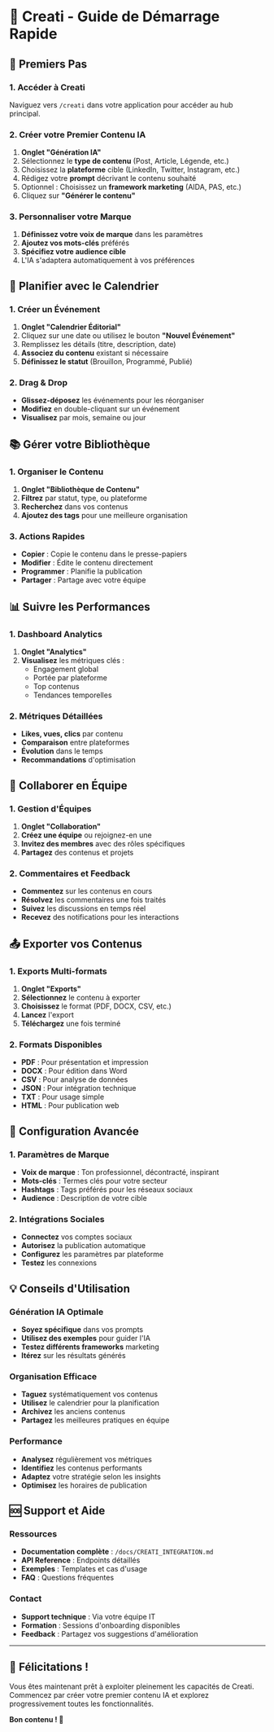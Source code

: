 # 🚀 Creati - Guide de Démarrage Rapide

## 🎯 Premiers Pas

### 1. Accéder à Creati
Naviguez vers `/creati` dans votre application pour accéder au hub principal.

### 2. Créer votre Premier Contenu IA

1. **Onglet "Génération IA"**
2. Sélectionnez le **type de contenu** (Post, Article, Légende, etc.)
3. Choisissez la **plateforme** cible (LinkedIn, Twitter, Instagram, etc.)
4. Rédigez votre **prompt** décrivant le contenu souhaité
5. Optionnel : Choisissez un **framework marketing** (AIDA, PAS, etc.)
6. Cliquez sur **"Générer le contenu"**

### 3. Personnaliser votre Marque

1. **Définissez votre voix de marque** dans les paramètres
2. **Ajoutez vos mots-clés** préférés
3. **Spécifiez votre audience cible**
4. L'IA s'adaptera automatiquement à vos préférences

## 📅 Planifier avec le Calendrier

### 1. Créer un Événement
1. **Onglet "Calendrier Éditorial"**
2. Cliquez sur une date ou utilisez le bouton **"Nouvel Événement"**
3. Remplissez les détails (titre, description, date)
4. **Associez du contenu** existant si nécessaire
5. **Définissez le statut** (Brouillon, Programmé, Publié)

### 2. Drag & Drop
- **Glissez-déposez** les événements pour les réorganiser
- **Modifiez** en double-cliquant sur un événement
- **Visualisez** par mois, semaine ou jour

## 📚 Gérer votre Bibliothèque

### 1. Organiser le Contenu
1. **Onglet "Bibliothèque de Contenu"**
2. **Filtrez** par statut, type, ou plateforme
3. **Recherchez** dans vos contenus
4. **Ajoutez des tags** pour une meilleure organisation

### 3. Actions Rapides
- **Copier** : Copie le contenu dans le presse-papiers
- **Modifier** : Édite le contenu directement
- **Programmer** : Planifie la publication
- **Partager** : Partage avec votre équipe

## 📊 Suivre les Performances

### 1. Dashboard Analytics
1. **Onglet "Analytics"**
2. **Visualisez** les métriques clés :
   - Engagement global
   - Portée par plateforme
   - Top contenus
   - Tendances temporelles

### 2. Métriques Détaillées
- **Likes, vues, clics** par contenu
- **Comparaison** entre plateformes
- **Évolution** dans le temps
- **Recommandations** d'optimisation

## 👥 Collaborer en Équipe

### 1. Gestion d'Équipes
1. **Onglet "Collaboration"**
2. **Créez une équipe** ou rejoignez-en une
3. **Invitez des membres** avec des rôles spécifiques
4. **Partagez** des contenus et projets

### 2. Commentaires et Feedback
- **Commentez** sur les contenus en cours
- **Résolvez** les commentaires une fois traités
- **Suivez** les discussions en temps réel
- **Recevez** des notifications pour les interactions

## 📤 Exporter vos Contenus

### 1. Exports Multi-formats
1. **Onglet "Exports"**
2. **Sélectionnez** le contenu à exporter
3. **Choisissez** le format (PDF, DOCX, CSV, etc.)
4. **Lancez** l'export
5. **Téléchargez** une fois terminé

### 2. Formats Disponibles
- **PDF** : Pour présentation et impression
- **DOCX** : Pour édition dans Word
- **CSV** : Pour analyse de données
- **JSON** : Pour intégration technique
- **TXT** : Pour usage simple
- **HTML** : Pour publication web

## 🔧 Configuration Avancée

### 1. Paramètres de Marque
- **Voix de marque** : Ton professionnel, décontracté, inspirant
- **Mots-clés** : Termes clés pour votre secteur
- **Hashtags** : Tags préférés pour les réseaux sociaux
- **Audience** : Description de votre cible

### 2. Intégrations Sociales
- **Connectez** vos comptes sociaux
- **Autorisez** la publication automatique
- **Configurez** les paramètres par plateforme
- **Testez** les connexions

## 💡 Conseils d'Utilisation

### Génération IA Optimale
- **Soyez spécifique** dans vos prompts
- **Utilisez des exemples** pour guider l'IA
- **Testez différents frameworks** marketing
- **Itérez** sur les résultats générés

### Organisation Efficace
- **Taguez** systématiquement vos contenus
- **Utilisez** le calendrier pour la planification
- **Archivez** les anciens contenus
- **Partagez** les meilleures pratiques en équipe

### Performance
- **Analysez** régulièrement vos métriques
- **Identifiez** les contenus performants
- **Adaptez** votre stratégie selon les insights
- **Optimisez** les horaires de publication

## 🆘 Support et Aide

### Ressources
- **Documentation complète** : `/docs/CREATI_INTEGRATION.md`
- **API Reference** : Endpoints détaillés
- **Exemples** : Templates et cas d'usage
- **FAQ** : Questions fréquentes

### Contact
- **Support technique** : Via votre équipe IT
- **Formation** : Sessions d'onboarding disponibles
- **Feedback** : Partagez vos suggestions d'amélioration

---

## 🎉 Félicitations !

Vous êtes maintenant prêt à exploiter pleinement les capacités de Creati. Commencez par créer votre premier contenu IA et explorez progressivement toutes les fonctionnalités.

**Bon contenu ! 🚀**
